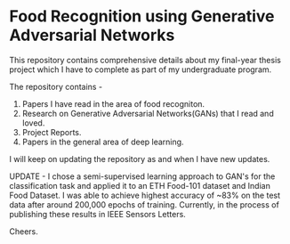 # Food Recognition using Generative Adversarial Networks

This repository contains comprehensive details about my final-year thesis project which I have to complete as part of my undergraduate program.  

The repository contains -
1. Papers I have read in the area of food recogniton.
2. Research on Generative Adversarial Networks(GANs) that I read and loved.
4. Project Reports.
5. Papers in the general area of deep learning.

I will keep on updating the repository as and when I have new updates.

UPDATE - I chose a semi-supervised learning approach to GAN's for the classification task and applied it to an ETH Food-101 dataset and Indian Food Dataset. I was able to achieve highest accuracy of ~83% on the test data after around 200,000 epochs of training. Currently, in the process of publishing these results in IEEE Sensors Letters.

Cheers.
